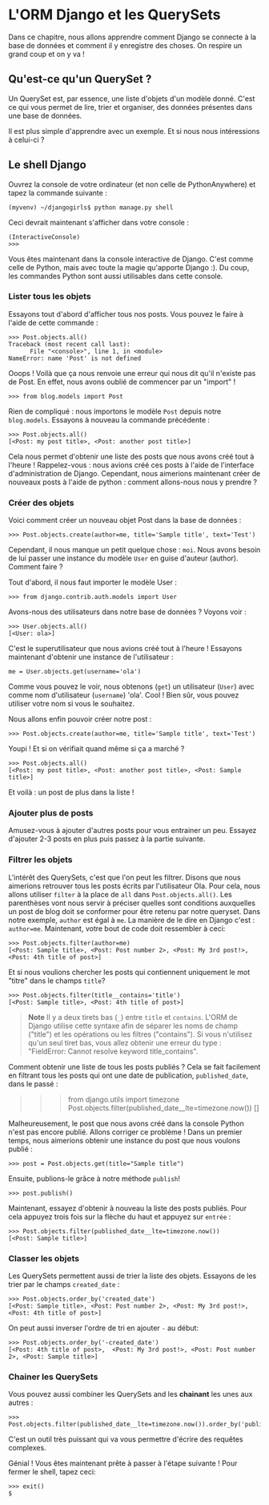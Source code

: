 # L'ORM Django et les QuerySets

Dans ce chapitre, nous allons apprendre comment Django se connecte à la base de données et comment il y enregistre des choses. On respire un grand coup et on y va !

## Qu'est-ce qu'un QuerySet ?

Un QuerySet est, par essence, une liste d'objets d'un modèle donné. C'est ce qui vous permet de lire, trier et organiser, des données présentes dans une base de données.

Il est plus simple d'apprendre avec un exemple. Et si nous nous intéressions à celui-ci ?

## Le shell Django

Ouvrez la console de votre ordinateur (et non celle de PythonAnywhere) et tapez la commande suivante :

    (myvenv) ~/djangogirls$ python manage.py shell
    

Ceci devrait maintenant s'afficher dans votre console :

    (InteractiveConsole)
    >>>
    

Vous êtes maintenant dans la console interactive de Django. C'est comme celle de Python, mais avec toute la magie qu'apporte Django :). Du coup, les commandes Python sont aussi utilisables dans cette console.

### Lister tous les objets

Essayons tout d'abord d'afficher tous nos posts. Vous pouvez le faire à l'aide de cette commande :

    >>> Post.objects.all()
    Traceback (most recent call last):
          File "<console>", line 1, in <module>
    NameError: name 'Post' is not defined
    

Ooops ! Voilà que ça nous renvoie une erreur qui nous dit qu'il n'existe pas de Post. En effet, nous avons oublié de commencer par un "import" !

    >>> from blog.models import Post
    

Rien de compliqué : nous importons le modèle `Post` depuis notre `blog.models`. Essayons à nouveau la commande précédente :

    >>> Post.objects.all()
    [<Post: my post title>, <Post: another post title>]
    

Cela nous permet d'obtenir une liste des posts que nous avons créé tout à l'heure ! Rappelez-vous : nous avions créé ces posts à l'aide de l'interface d'administration de Django. Cependant, nous aimerions maintenant créer de nouveaux posts à l'aide de python : comment allons-nous nous y prendre ?

### Créer des objets

Voici comment créer un nouveau objet Post dans la base de données :

    >>> Post.objects.create(author=me, title='Sample title', text='Test')
    

Cependant, il nous manque un petit quelque chose : `moi`. Nous avons besoin de lui passer une instance du modèle `User` en guise d'auteur (author). Comment faire ?

Tout d'abord, il nous faut importer le modèle User :

    >>> from django.contrib.auth.models import User
    

Avons-nous des utilisateurs dans notre base de données ? Voyons voir :

    >>> User.objects.all()
    [<User: ola>]
    

C'est le superutilisateur que nous avions créé tout à l'heure ! Essayons maintenant d'obtenir une instance de l'utilisateur :

    me = User.objects.get(username='ola')
    

Comme vous pouvez le voir, nous obtenons (`get`) un utilisateur (`User`) avec comme nom d'utilisateur (`username`) 'ola'. Cool ! Bien sûr, vous pouvez utiliser votre nom si vous le souhaitez.

Nous allons enfin pouvoir créer notre post :

    >>> Post.objects.create(author=me, title='Sample title', text='Test')
    

Youpi ! Et si on vérifiait quand même si ça a marché ?

    >>> Post.objects.all()
    [<Post: my post title>, <Post: another post title>, <Post: Sample title>]
    

Et voilà : un post de plus dans la liste !

### Ajouter plus de posts

Amusez-vous à ajouter d'autres posts pour vous entrainer un peu. Essayez d'ajouter 2-3 posts en plus puis passez à la partie suivante.

### Filtrer les objets

L'intérêt des QuerySets, c'est que l'on peut les filtrer. Disons que nous aimerions retrouver tous les posts écrits par l'utilisateur Ola. Pour cela, nous allons utiliser `filter` à la place de `all` dans `Post.objects.all()`. Les parenthèses vont nous servir à préciser quelles sont conditions auxquelles un post de blog doit se conformer pour être retenu par notre queryset. Dans notre exemple, `author` est égal à `me`. La manière de le dire en Django c'est : `author=me`. Maintenant, votre bout de code doit ressembler à ceci:

    >>> Post.objects.filter(author=me)
    [<Post: Sample title>, <Post: Post number 2>, <Post: My 3rd post!>, <Post: 4th title of post>]
    

Et si nous voulions chercher les posts qui contiennent uniquement le mot "titre" dans le champs `title`?

    >>> Post.objects.filter(title__contains='title')
    [<Post: Sample title>, <Post: 4th title of post>]
    

> **Note** Il y a deux tirets bas (`_`) entre `title` et `contains`. L'ORM de Django utilise cette syntaxe afin de séparer les noms de champ ("title") et les opérations ou les filtres ("contains"). Si vous n'utilisez qu'un seul tiret bas, vous allez obtenir une erreur du type : "FieldError: Cannot resolve keyword title_contains".

Comment obtenir une liste de tous les posts publiés ? Cela se fait facilement en filtrant tous les posts qui ont une date de publication, `published_date`, dans le passé :

> > > from django.utils import timezone Post.objects.filter(published_date__lte=timezone.now()) []

Malheureusement, le post que nous avons créé dans la console Python n'est pas encore publié. Allons corriger ce problème ! Dans un premier temps, nous aimerions obtenir une instance du post que nous voulons publié :

    >>> post = Post.objects.get(title="Sample title")
    

Ensuite, publions-le grâce à notre méthode `publish`!

    >>> post.publish()
    

Maintenant, essayez d'obtenir à nouveau la liste des posts publiés. Pour cela appuyez trois fois sur la flèche du haut et appuyez sur `entrée` :

    >>> Post.objects.filter(published_date__lte=timezone.now())
    [<Post: Sample title>]
    

### Classer les objets

Les QuerySets permettent aussi de trier la liste des objets. Essayons de les trier par le champs `created_date` :

    >>> Post.objects.order_by('created_date')
    [<Post: Sample title>, <Post: Post number 2>, <Post: My 3rd post!>, <Post: 4th title of post>]
    

On peut aussi inverser l'ordre de tri en ajouter `-` au début:

    >>> Post.objects.order_by('-created_date')
    [<Post: 4th title of post>,  <Post: My 3rd post!>, <Post: Post number 2>, <Post: Sample title>]
    

### Chainer les QuerySets

Vous pouvez aussi combiner les QuerySets and les **chainant** les unes aux autres :

    >>> Post.objects.filter(published_date__lte=timezone.now()).order_by('published_date')
    

C'est un outil très puissant qui va vous permettre d'écrire des requêtes complexes.

Génial ! Vous êtes maintenant prête à passer à l'étape suivante ! Pour fermer le shell, tapez ceci:

    >>> exit()
    $